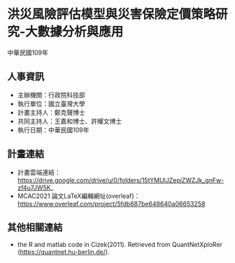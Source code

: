 # 洪災風險評估模型與災害保險定價策略研究-大數據分析與應用
中華民國109年 <br>

## 人事資訊
+ 主辦機關：行政院科技部 <br>
+ 執行單位：國立臺灣大學 <br>
+ 計畫主持人：鄭克聲博士 <br>
+ 共同主持人：王嘉和博士、許耀文博士 <br>
+ 執行日期：中華民國109年

## 計畫連結
+ 計畫雲端連結：https://drive.google.com/drive/u/0/folders/15tYMUlJZepjZWZJk_gnFw-zf4u7JW5K_ <br>
+ MCAC2021 論文LaTeX編輯網址(overleaf)：https://www.overleaf.com/project/5fdb687be648640a06653258 <br>

## 其他相關連結
+ the R and matlab code in Cizek(2011). Retrieved from QuantNetXploRer (https://quantnet.hu-berlin.de/).


